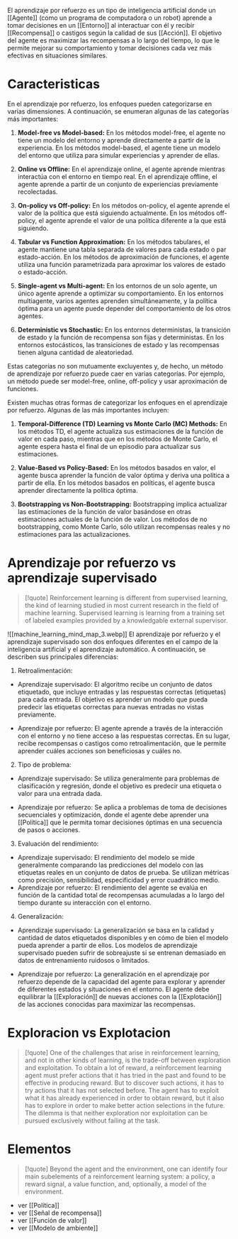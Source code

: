 El aprendizaje por refuerzo es un tipo de inteligencia artificial donde un [[Agente]] (como un programa de computadora o un robot) aprende a tomar decisiones en un [[Entorno]]
al interactuar con él y recibir [[Recompensa]] o castigos según la calidad de sus [[Acción]]. El objetivo del agente es maximizar las recompensas a lo largo del tiempo, lo que le permite mejorar su comportamiento y tomar decisiones cada vez más efectivas en situaciones similares.

# Caracteristicas

En el aprendizaje por refuerzo, los enfoques pueden categorizarse en varias dimensiones. A continuación, se enumeran algunas de las categorías más importantes:

1. **Model-free vs Model-based:** En los métodos model-free, el agente no tiene un modelo del entorno y aprende directamente a partir de la experiencia. En los métodos model-based, el agente tiene un modelo del entorno que utiliza para simular experiencias y aprender de ellas.

2. **Online vs Offline:** En el aprendizaje online, el agente aprende mientras interactúa con el entorno en tiempo real. En el aprendizaje offline, el agente aprende a partir de un conjunto de experiencias previamente recolectadas.

3. **On-policy vs Off-policy:** En los métodos on-policy, el agente aprende el valor de la política que está siguiendo actualmente. En los métodos off-policy, el agente aprende el valor de una política diferente a la que está siguiendo.

4. **Tabular vs Function Approximation:** En los métodos tabulares, el agente mantiene una tabla separada de valores para cada estado o par estado-acción. En los métodos de aproximación de funciones, el agente utiliza una función parametrizada para aproximar los valores de estado o estado-acción.

5. **Single-agent vs Multi-agent:** En los entornos de un solo agente, un único agente aprende a optimizar su comportamiento. En los entornos multiagente, varios agentes aprenden simultáneamente, y la política óptima para un agente puede depender del comportamiento de los otros agentes.

6. **Deterministic vs Stochastic:** En los entornos deterministas, la transición de estado y la función de recompensa son fijas y deterministas. En los entornos estocásticos, las transiciones de estado y las recompensas tienen alguna cantidad de aleatoriedad.

Estas categorías no son mutuamente excluyentes y, de hecho, un método de aprendizaje por refuerzo puede caer en varias categorías. Por ejemplo, un método puede ser model-free, online, off-policy y usar aproximación de funciones.

Existen muchas otras formas de categorizar los enfoques en el aprendizaje por refuerzo. Algunas de las más importantes incluyen:

1. **Temporal-Difference (TD) Learning vs Monte Carlo (MC) Methods:** En los métodos TD, el agente actualiza sus estimaciones de la función de valor en cada paso, mientras que en los métodos de Monte Carlo, el agente espera hasta el final de un episodio para actualizar sus estimaciones.

2. **Value-Based vs Policy-Based:** En los métodos basados en valor, el agente busca aprender la función de valor óptima y deriva una política a partir de ella. En los métodos basados en políticas, el agente busca aprender directamente la política óptima.

3. **Bootstrapping vs Non-Bootstrapping:** Bootstrapping implica actualizar las estimaciones de la función de valor basándose en otras estimaciones actuales de la función de valor. Los métodos de no bootstrapping, como Monte Carlo, sólo utilizan recompensas reales y no estimaciones para las actualizaciones.


# Aprendizaje por refuerzo vs aprendizaje supervisado 
> [!quote]
> Reinforcement learning is different from supervised learning, the kind of learning studied in most current research in the field of machine learning. Supervised learning is learning from a training set of labeled examples provided by a knowledgable external supervisor.

![[machine_learning_mind_map_3.webp]]
El aprendizaje por refuerzo y el aprendizaje supervisado son dos enfoques diferentes en el campo de la inteligencia artificial y el aprendizaje automático. A continuación, se describen sus principales diferencias:

1.  Retroalimentación:

-   Aprendizaje supervisado: El algoritmo recibe un conjunto de datos etiquetado, que incluye entradas y las respuestas correctas (etiquetas) para cada entrada. El objetivo es aprender un modelo que pueda predecir las etiquetas correctas para nuevas entradas no vistas previamente.
  
-   Aprendizaje por refuerzo: El agente aprende a través de la interacción con el entorno y no tiene acceso a las respuestas correctas. En su lugar, recibe recompensas o castigos como retroalimentación, que le permite aprender cuáles acciones son beneficiosas y cuáles no.

2.  Tipo de problema:

-   Aprendizaje supervisado: Se utiliza generalmente para problemas de clasificación y regresión, donde el objetivo es predecir una etiqueta o valor para una entrada dada.
  
-   Aprendizaje por refuerzo: Se aplica a problemas de toma de decisiones secuenciales y optimización, donde el agente debe aprender una [[Política]] que le permita tomar decisiones óptimas en una secuencia de pasos o acciones.

3.  Evaluación del rendimiento:

-   Aprendizaje supervisado: El rendimiento del modelo se mide generalmente comparando las predicciones del modelo con las etiquetas reales en un conjunto de datos de prueba. Se utilizan métricas como precisión, sensibilidad, especificidad y error cuadrático medio.
-   Aprendizaje por refuerzo: El rendimiento del agente se evalúa en función de la cantidad total de recompensas acumuladas a lo largo del tiempo durante su interacción con el entorno.

4.  Generalización:

-   Aprendizaje supervisado: La generalización se basa en la calidad y cantidad de datos etiquetados disponibles y en cómo de bien el modelo pueda aprender a partir de ellos. Los modelos de aprendizaje supervisado pueden sufrir de sobreajuste si se entrenan demasiado en datos de entrenamiento ruidosos o limitados.
  
-   Aprendizaje por refuerzo: La generalización en el aprendizaje por refuerzo depende de la capacidad del agente para explorar y aprender de diferentes estados y situaciones en el entorno. El agente debe equilibrar la [[Exploración]] de nuevas acciones con la [[Explotación]] de las acciones conocidas para maximizar las recompensas.

# Exploracion vs Explotacion

> [!quote]
> One of the challenges that arise in reinforcement learning, and not in other kinds of learning, is the trade-off between exploration and exploitation. To obtain a lot of reward, a reinforcement learning agent must prefer actions that it has tried in the past and found to be effective in producing reward. But to discover such actions, it has to try actions that it has not selected before. The agent has to exploit what it has already experienced in order to obtain reward, but it also has to explore in order to make better action selections in the future. The dilemma is that neither exploration nor exploitation can be pursued exclusively without failing at the task.

# Elementos 

> [!quote]
> Beyond the agent and the environment, one can identify four main subelements of a reinforcement learning system: a policy, a reward signal, a value function, and, optionally, a model of the environment.

- ver [[Política]]
- ver [[Señal de recompensa]]
- ver [[Función de valor]]
- ver [[Modelo de ambiente]]

